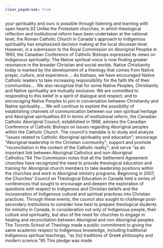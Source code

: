 ```yaml
---
clean_pagebreak: true
---
```


your spirituality and ours is possible through listening and learning with open hearts.92
Unlike the Protestant churches, in which theological reflection and institutional reform have been undertaken at the national level, the Roman Catholic Church in Canada's approach to Indigenous spirituality has emphasized decision making at the local diocesan level. However, in a submission to the Royal Commission on Aboriginal Peoples in 1993, the Canadian Conference of Catholic Bishops expressed its views on Indigenous spirituality:
The Native spiritual voice is now finding greater resonance in the broader Christian and social worlds. Native Christianity today is marked by the development of a theology that comes from Native prayer, culture, and experience.... As bishops, we have encouraged Native Catholic leaders to take increasing responsibility for the faith life of their communities....
We also recognize that for some Native Peoples, Christianity and Native spirituality are mutually exclusive. We are committed to responding to this belief in a spirit of dialogue and respect, and to encouraging Native Peoples to join in conversation between Christianity and Native spirituality.... We will continue to explore the possibility of establishing channels of communication between our own spiritual heritage and Aboriginal spiritualities.93
In terms of institutional reform, the Canadian Catholic Aboriginal Council, established in 1998, advises the Canadian Conference of Catholic Bishops on issues regarding Aboriginal peoples within the Catholic Church. The council's mandate is to study and analyze "issues related to Catholic Aboriginal spirituality and education"; encourage "Aboriginal leadership in the Christian community"; support and promote "reconciliation in the context of the Catholic reality"; and serve "as an important link between Aboriginal Catholics and non-Aboriginal Catholics."94
The Commission notes that all the Settlement Agreement churches have recognized the need to provide theological education and training for Aboriginal church members to take leadership positions within the churches and work in Aboriginal ministry programs. Beginning in 2007, the Churches' Council on Theological Education in Canada held a series of conferences that sought to encourage and deepen the exploration of questions with respect to Indigenous and Christian beliefs and the incorporation of Indigenous cultural and spiritual practices into Christian practices. Through these events, the council also sought to challenge post-secondary institutions to consider how best to prepare theological students for ministry in Canada, in consideration not only of Indigenous people, their culture and spirituality, but also of the need for churches to engage in healing and reconciliation between Aboriginal and non-Aboriginal peoples.
The Toronto School of Theology made a public commitment to giving the same academic respect to Indigenous knowledge, including traditional Indigenous spiritual teachings, "as [to] traditions of Greek philosophy and modern science."95 This pledge was made
